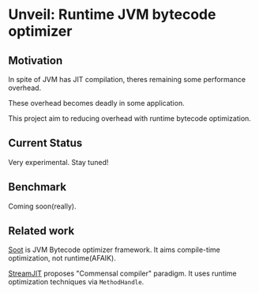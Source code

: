 # Unveil: Runtime JVM bytecode optimizer

## Motivation

In spite of JVM has JIT compilation, theres remaining some performance overhead.

These overhead becomes deadly in some application.

This project aim to reducing overhead with runtime bytecode optimization.

## Current Status

Very experimental. Stay tuned!


## Benchmark

Coming soon(really).


## Related work

[Soot](https://sable.github.io/soot/) is JVM Bytecode optimizer framework.
It aims compile-time optimization, not runtime(AFAIK).

[StreamJIT](https://github.com/jbosboom/streamjit) proposes "Commensal compiler" paradigm.
It uses runtime optimization techniques via `MethodHandle`.


